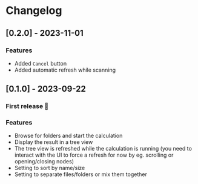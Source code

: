 # Changelog

## [0.2.0] - 2023-11-01

### Features

- Added `Cancel` button
- Added automatic refresh while scanning

## [0.1.0] - 2023-09-22

### First release 🥳

### Features
- Browse for folders and start the calculation
- Display the result in a tree view
- The tree view is refreshed while the calculation is running (you need to interact with the UI to force a refresh for now by eg. scrolling or opening/closing nodes)
- Setting to sort by name/size
- Setting to separate files/folders or mix them together
